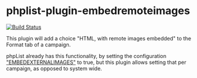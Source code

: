 # phplist-plugin-embedremoteimages

[![Build Status](https://travis-ci.org/michield/phplist-plugin-embedremoteimages.svg?branch=master)](https://travis-ci.org/michield/phplist-plugin-embedremoteimages)

This plugin will add a choice "HTML, with remote images embedded" to the Format tab of a campaign.

phpList already has this functionality, by setting the configuration ["EMBEDEXTERNALIMAGES"](https://resources.phplist.com/system/config/embedexternalimages) to true, but this plugin allows setting that per campaign, as opposed to system wide.
